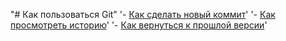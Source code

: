 "# Как пользоваться Git" 
'- [Как сделать новый коммит](./commmit_help.md)' 
'- [Как просмотреть историю](./log_help.md)' 
'- [Как вернуться к прошлой версии](./reset_help.md)' 
